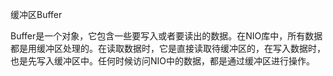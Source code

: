 缓冲区Buffer

Buffer是一个对象，它包含一些要写入或者要读出的数据。在NIO库中，所有数据都是用缓冲区处理的。在读取数据时，它是直接读取待缓冲区的，在写入数据时，也是先写入缓冲区中。任何时候访问NIO中的数据，都是通过缓冲区进行操作。

